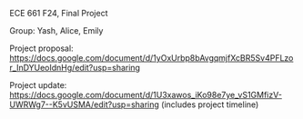 ECE 661 F24, Final Project

Group: Yash, Alice, Emily

Project proposal: https://docs.google.com/document/d/1yOxUrbp8bAvgqmjfXcBR5Sv4PFLzor_InDYUeoIdnHg/edit?usp=sharing

Project update: https://docs.google.com/document/d/1U3xawos_iKo98e7ye_vS1GMfizV-UWRWg7--K5vUSMA/edit?usp=sharing
(includes project timeline)

